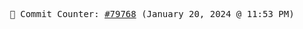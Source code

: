 <p align="center">
    <samp>
        📮 Commit Counter: <a href="https://github.com/Javascript-void0/Javascript-void0/commits/main">#79768</a> (January 20, 2024 @ 11:53 PM)
    </samp>
</p>